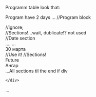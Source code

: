 ﻿Programm table look that:

Program have 2 days
...
//Program block
<div id="js-program-table-scroll" class="dragscroll program__table">
	//ignore;
	<div class="program__fixed"/>
		//Sections!...wait, dublicate!? not used
		<div id="js-program-table-fixed-sections" class="program__sections">
		//Date section
		<div class="program__day js-program-table-day">
			....
				...<div class="t-h4 program-section__day">30 марта</div> //Use it!
		//Sections!
		<div class="program__row">
			<div class="program__cell">
			  <div class="program__section-name">Future</div>
			  <div class="label label--red t-text-micro">Ангар</div>
			</div>
		 ...All sections til the end if div
		 </div>

		 
						
	</div>
</div>
...